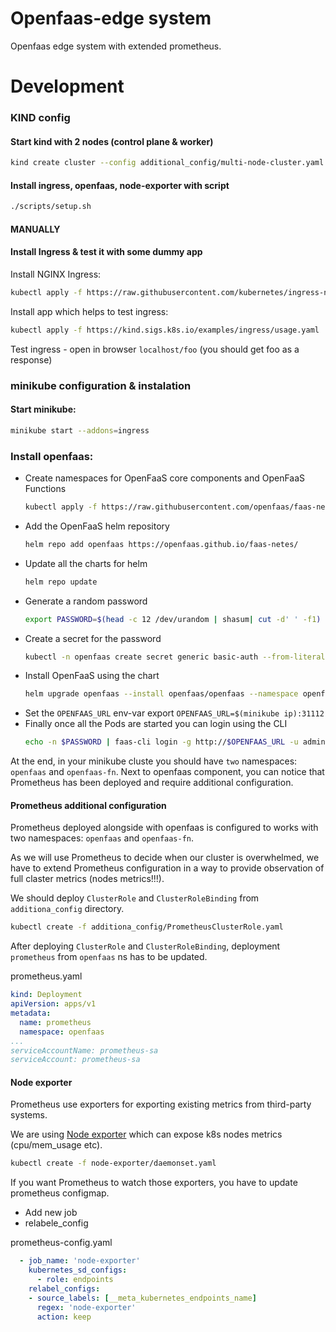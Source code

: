 # Openfaas-edge system
Openfaas edge system with extended prometheus.

# Development

### KIND config

#### Start kind with 2 nodes (control plane & worker)

```sh
kind create cluster --config additional_config/multi-node-cluster.yaml
```
#### Install ingress, openfaas, node-exporter with script

```sh
./scripts/setup.sh
```

#### MANUALLY
#### Install Ingress & test it with some dummy app

Install NGINX Ingress:
```sh
kubectl apply -f https://raw.githubusercontent.com/kubernetes/ingress-nginx/main/deploy/static/provider/kind/deploy.yaml
```

Install app which helps to test ingress:
```sh
kubectl apply -f https://kind.sigs.k8s.io/examples/ingress/usage.yaml
```
Test ingress - open in browser `localhost/foo` (you should get foo as a response)

### minikube configuration & instalation

#### Start minikube:
```sh
minikube start --addons=ingress
```

### Install openfaas:

- Create namespaces for OpenFaaS core components and OpenFaaS Functions
  ```sh
  kubectl apply -f https://raw.githubusercontent.com/openfaas/faas-netes/master/namespaces.yml
  ```
- Add the OpenFaaS helm repository
  ```sh
  helm repo add openfaas https://openfaas.github.io/faas-netes/
  ```
- Update all the charts for helm
  ```sh
  helm repo update
  ```
- Generate a random password
  ```sh
  export PASSWORD=$(head -c 12 /dev/urandom | shasum| cut -d' ' -f1)
  ```
- Create a secret for the password
  ```sh
  kubectl -n openfaas create secret generic basic-auth --from-literal=basic-auth-user=admin --from-literal=basic-auth-password="$PASSWORD"
  ```
- Install OpenFaaS using the chart
  ```sh
  helm upgrade openfaas --install openfaas/openfaas --namespace openfaas --set functionNamespace=openfaas-fn --set basic_auth=true
  ```
- Set the `OPENFAAS_URL` env-var export `OPENFAAS_URL=$(minikube ip):31112`
- Finally once all the Pods are started you can login using the CLI
  ```sh
  echo -n $PASSWORD | faas-cli login -g http://$OPENFAAS_URL -u admin — password-stdin
  ```
At the end, in your minikube cluste you should have `two` namespaces: `openfaas` and `openfaas-fn`.
Next to openfaas component, you can notice that Prometheus has been deployed and require additional configuration.

#### Prometheus additional configuration

Prometheus deployed alongside with openfaas is configured to works with two namespaces: `openfaas` and `openfaas-fn`.

As we will use Prometheus to decide when our cluster is overwhelmed, we have to extend Prometheus configuration in a way to provide observation of full claster metrics (nodes metrics!!!).

We should deploy `ClusterRole` and `ClusterRoleBinding` from `additiona_config` directory.

```sh
kubectl create -f additiona_config/PrometheusClusterRole.yaml
```

After deploying `ClusterRole` and `ClusterRoleBinding`, deployment `prometheus` from `openfaas` ns has to be updated.

prometheus.yaml
```yaml
kind: Deployment
apiVersion: apps/v1
metadata:
  name: prometheus
  namespace: openfaas
...
serviceAccountName: prometheus-sa
serviceAccount: prometheus-sa
```

#### Node exporter

Prometheus use exporters for exporting existing metrics from third-party systems.

We are using [Node exporter](https://github.com/prometheus/node_exporter) which can expose k8s nodes metrics (cpu/mem_usage etc).

```sh
kubectl create -f node-exporter/daemonset.yaml
```

If you want Prometheus to watch those exporters, you have to update prometheus configmap.

- Add new job
- relabele_config

prometheus-config.yaml
```yaml
  - job_name: 'node-exporter'
    kubernetes_sd_configs:
      - role: endpoints
    relabel_configs:
    - source_labels: [__meta_kubernetes_endpoints_name]
      regex: 'node-exporter'
      action: keep  
```

